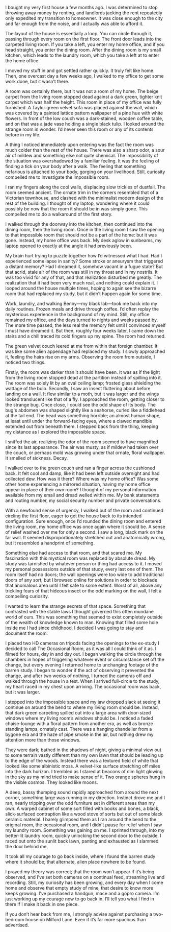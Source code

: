 I bought my very first house a few months ago. I was determined to stop throwing away money by renting, and landlords jacking the rent repeatedly only expedited my transition to homeowner. It was close enough to the city and far enough from the noise, and I actually was able to afford it.

The layout of the house is essentially a loop. You can circle through it, passing through every room on the first floor. The front door leads into the carpeted living room. If you take a left, you enter my home office, and if you head straight, you enter the dining room. After the dining room is my small kitchen, which leads to the laundry room, which you take a left at to enter the home office. 

I moved my stuff in and got settled rather quickly. It truly felt like home. Then, one overcast day a few weeks ago, I walked to my office to get some work done, but it wasn’t there. 

A room was certainly there, but it was not a room of my home. The beige carpet from the living room stopped dead against a dark green, tighter knit carpet which was half the height. This room in place of my office was fully furnished. A Taylor green velvet sofa was placed against the wall, which was covered by a painted lattice pattern wallpaper of  a pine hue with white flowers. In front of the low couch was a dark-stained, wooden coffee table, and on that was a jade vase holding a single black tulip. I looked around the strange room in wonder. I’d never seen this room or any of its contents before in my life.

A thing I noticed immediately upon entering was the fact the room was much colder than the rest of the house. There was also a sharp odor, a sour air of mildew and something else not quite chemical. The impossibility of the situation was overshadowed by a familiar feeling. It was the feeling of finding a tick on your body after a walk. The feeling that something nefarious is attached to your body, gorging on your livelihood. Still, curiosity compelled me to investigate the impossible room.

I ran my fingers along the cool walls, displacing slow trickles of dustfall. The room seemed ancient. The ornate trim in the corners resembled that of a Victorian townhouse, and clashed with the minimalist modern design of the rest of the building. I thought of my laptop, wondering where it could possibly be now that the room it should be in was simply gone. This compelled me to do a walkaround of the first story.

I walked through the doorway into the kitchen, then continued into the dining room, then the living room. Once in the living room I saw the opening to that impossible room that should not be a part of the home: but it was gone. Instead, my home office was back. My desk aglow in sunbeams, my laptop opened to exactly at the angle it had previously been.

My brain hurt trying to puzzle together how I’d witnessed what I had. Had I experienced some lapse in sanity? Some stroke or aneurysm that triggered a distant memory? Had I dreamed it, somehow vacant in a fugue state? But that acrid, stale air of the room was still in my throat and in my nostrils. It was too vivid for any of that, and that realization disturbed me greatly. The realization that it had been very much real, and nothing could explain it. I looped around the house multiple times, hoping to again see the bizarre room that had replaced my study, but it didn’t happen again for some time.

Work, laundry, and walking Benny—my black lab—took me back into my daily routines. Frozen meals and drive through coffee. I’d often replay the mysterious experience in the background of my mind. Still, my office remained my office, and the days turned to nights and weeks passed by. The more time passed, the less real the memory felt until I convinced myself I must have dreamed it. But then, roughly four weeks later, I came down the stairs and a chill traced its cold fingers up my spine. The room had returned. 

The green velvet couch leered at me from within that foreign chamber. It was like some alien appendage had replaced my study. I slowly approached it, feeling the hairs rise on my arms. Observing the room from outside, I noticed two things.

Firstly, the room was darker than it should have been. It was as if the light from the living room stopped dead at the partition instead of spilling into it. The room was solely lit by an oval ceiling lamp; frosted glass shielding the wattage of the bulb. Secondly, I saw an insect fluttering about before landing on a wall. It flew similar to a moth, but it was larger and the wings looked translucent like that of a fly. I approached the room, getting closer to the strange bug. Once close, I could see the odd shape of its body. The bug's abdomen was shaped slightly like a seahorse, curled like a fiddlehead at the tail end. The head was something horrible; an almost human shape, at least until under the forward-facing eyes, where a clawed mandible extended out from beneath them. I stepped back from the thing, keeping my distance as I explored the impossible space.

I sniffed the air, realizing the odor of the room seemed to have magnified since its last appearance. The air was musty, as if mildew had taken over the couch, or perhaps mold was growing under that ornate, floral wallpaper. It smelled of sickness. Decay.

I walked over to the green couch and ran a finger across the cushioned back. It felt cool and damp, like it had been left outside overnight and had collected dew. How was it there? Where was my home office? Was some other home experiencing a mirrored situation, having my home office appear in place of their own room? I thought of my personal information available from my email and dread welled within me. My bank statements and routing number, my social security number and private conversations.

With a newfound sense of urgency, I walked out of the room and continued circling the first floor, eager to get the house back to its intended configuration. Sure enough, once I’d rounded the dining room and entered the living room, my home office was once again where it should be. A sense of relief washed over me for only a second. I saw a long, black mark on the far wall. It seemed disproportionately stretched out and anatomically wrong, but it resembled a handprint of something.

Something else had access to that room, and that scared me. My fascination with this mystical room was replaced by absolute dread. My study was tarnished by whatever person or thing had access to it. I moved my personal possessions outside of that study, every last one of them. The room itself had no doors; the wall openings were too wide to add traditional doors of any sort, but I browsed online for solutions in order to blockade that anomalous area until I felt safe to some extent. Worst of all, above any trickling fears of that hideous insect or the odd marking on the wall, I felt a compelling curiosity.

I wanted to learn the strange secrets of that space. Something that contrasted with the stable laws I thought governed this often mundane world of ours. This was something that seemed to exist completely outside of the wealth of knowledge known to man. Knowing that filled some hole inside me I had since childhood. I decided I was going to stay and document the room.

I placed two HD cameras on tripods facing the openings to the ex-study I decided to call The Occasional Room, as it was all I could think of it as. I filmed for hours, day in and day out. I began walking the circle through the chambers in hopes of triggering whatever event or circumstance set off the change, but every evening I returned home to unchanging footage of the barren study. I began to wonder if the act of observing it prevented the change, and after two weeks of nothing, I turned the cameras off and walked through the house in a test. When I arrived full-circle to the study, my heart raced in my chest upon arriving. The occasional room was back, but it was larger.

I stepped into the impossible space and my jaw dropped slack at seeing it continue on around the bend to where my living room should be. Instead, that dark green carpeting spilled out into a large area with door-sized windows where my living room’s windows should be. I noticed a faded chaise-lounge with a  floral pattern from another era, as well as bronze standing lamps, ornately cast. There was a hanging chandelier from a bygone era and the haze of pipe smoke in the air, but nothing drew my attention more than those windows. 

They were dark; bathed in the shadows of night, giving a minimal view out to some terrain vastly different than my own lawn that should be leading up to the edge of the woods. Instead there was a textured field of white that looked like some albinistic moss. A velvet-like surface stretching off miles into the dark horizon. I trembled as I stared at beacons of dim light glowing in the sky as my mind tried to make sense of it. Two orange spheres hung in the visible cosmos. They looked like moons. 

A deep, bassy thumping sound rapidly approached from around the next corner, something large was running in my direction. Instinct drove me and I ran, nearly tripping over the odd furniture set in different areas than my own. A warped cabinet of some sort filled with books and bones, a black, slick-surfaced contraption like a wood stove of sorts but out of some black ceramic material. I barely glimpsed them as I ran around the bend to the original room, the occasional room, and I didn’t pause for relief when I saw my laundry room. Something was gaining on me. I sprinted through, into my better-lit laundry room, quickly unlocking the second door to the outside. I raced out onto the sunlit back lawn, panting and exhausted as I slammed the door behind me.

It took all my courage to go back inside, where I found the barren study where it should be; that alternate, alien place nowhere to be found.

I prayed my theory was correct; that the room won’t appear if it’s being observed, and I’ve set both cameras on a continual feed, streaming live and recording. Still, my curiosity has been growing, and every day when I come home and observe that empty study of mine, that desire to know more keeps growing. I’ve purchased a handgun, mace and a gopro camera. I’m just working up my courage now to go back in. I’ll tell you what I find in there if I make it back in one piece.

If you don’t hear back from me, I strongly advise against purchasing a two-bedroom house on Milford Lane. Even if it’s far more spacious than advertised.